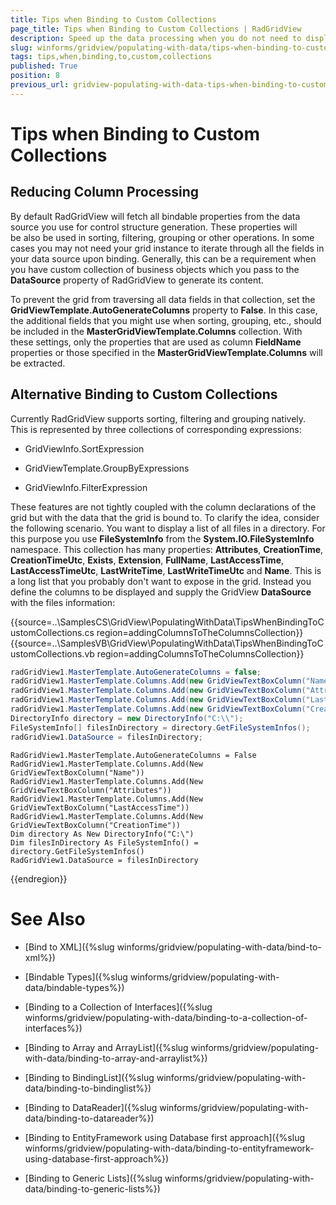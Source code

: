 ```yaml
---
title: Tips when Binding to Custom Collections
page_title: Tips when Binding to Custom Collections | RadGridView
description: Speed up the data processing when you do not need to display all fields presented in the business object.
slug: winforms/gridview/populating-with-data/tips-when-binding-to-custom-collections
tags: tips,when,binding,to,custom,collections
published: True
position: 8
previous_url: gridview-populating-with-data-tips-when-binding-to-custom-collections
---
```


# Tips when Binding to Custom Collections

## Reducing Column Processing

By default RadGridView will fetch all bindable properties from the data source you use for control structure generation. These properties will be also be used in sorting, filtering, grouping or other operations. In some cases you may not need your grid instance to iterate through all the fields in your data source upon binding. Generally, this can be a requirement when you have custom collection of business objects which you pass to the __DataSource__ property of RadGridView to generate its content.

To prevent the grid from traversing all data fields in that collection, set the __GridViewTemplate.AutoGenerateColumns__ property to __False__. In this case, the additional fields that you might use when sorting, grouping, etc., should be included in the __MasterGridViewTemplate.Columns__ collection. With these settings, only the properties that are used as column __FieldName__ properties or those specified in the __MasterGridViewTemplate.Columns__ will be extracted.

## Alternative Binding to Custom Collections

Currently RadGridView supports sorting, filtering and grouping natively. This is represented by three collections of corresponding expressions:

* GridViewInfo.SortExpression 

* GridViewTemplate.GroupByExpressions 

* GridViewInfo.FilterExpression

These features are not tightly coupled with the column declarations of the grid but with the data that the grid is bound to. To clarify the idea, consider the following scenario. You want to display a list of all files in a directory. For this purpose you use __FileSystemInfo__ from the __System.IO.FileSystemInfo__ namespace. This collection has many properties: __Attributes__, __CreationTime__, __CreationTimeUtc__, __Exists__, __Extension__, __FullName__, __LastAccessTime__, __LastAccessTimeUtc__, __LastWriteTime__, __LastWriteTimeUtc__ and __Name__. This is a long list that you probably don't want to expose in the grid. Instead you define the columns to be displayed and supply the GridView __DataSource__ with the files information:

{{source=..\SamplesCS\GridView\PopulatingWithData\TipsWhenBindingToCustomCollections.cs region=addingColumnsToTheColumnsCollection}} 
{{source=..\SamplesVB\GridView\PopulatingWithData\TipsWhenBindingToCustomCollections.vb region=addingColumnsToTheColumnsCollection}} 

````C#
radGridView1.MasterTemplate.AutoGenerateColumns = false;
radGridView1.MasterTemplate.Columns.Add(new GridViewTextBoxColumn("Name"));
radGridView1.MasterTemplate.Columns.Add(new GridViewTextBoxColumn("Attributes"));
radGridView1.MasterTemplate.Columns.Add(new GridViewTextBoxColumn("LastAccessTime"));
radGridView1.MasterTemplate.Columns.Add(new GridViewTextBoxColumn("CreationTime"));
DirectoryInfo directory = new DirectoryInfo("C:\\");
FileSystemInfo[] filesInDirectory = directory.GetFileSystemInfos();
radGridView1.DataSource = filesInDirectory;

````
````VB.NET
RadGridView1.MasterTemplate.AutoGenerateColumns = False
RadGridView1.MasterTemplate.Columns.Add(New GridViewTextBoxColumn("Name"))
RadGridView1.MasterTemplate.Columns.Add(New GridViewTextBoxColumn("Attributes"))
RadGridView1.MasterTemplate.Columns.Add(New GridViewTextBoxColumn("LastAccessTime"))
RadGridView1.MasterTemplate.Columns.Add(New GridViewTextBoxColumn("CreationTime"))
Dim directory As New DirectoryInfo("C:\")
Dim filesInDirectory As FileSystemInfo() = directory.GetFileSystemInfos()
RadGridView1.DataSource = filesInDirectory

````

{{endregion}} 



# See Also
* [Bind to XML]({%slug winforms/gridview/populating-with-data/bind-to-xml%})

* [Bindable Types]({%slug winforms/gridview/populating-with-data/bindable-types%})

* [Binding to a Collection of Interfaces]({%slug winforms/gridview/populating-with-data/binding-to-a-collection-of-interfaces%})

* [Binding to Array and ArrayList]({%slug winforms/gridview/populating-with-data/binding-to-array-and-arraylist%})

* [Binding to BindingList]({%slug winforms/gridview/populating-with-data/binding-to-bindinglist%})

* [Binding to DataReader]({%slug winforms/gridview/populating-with-data/binding-to-datareader%})

* [Binding to EntityFramework using Database first approach]({%slug winforms/gridview/populating-with-data/binding-to-entityframework-using-database-first-approach%})

* [Binding to Generic Lists]({%slug winforms/gridview/populating-with-data/binding-to-generic-lists%})

